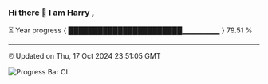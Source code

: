 ### Hi there 👋 I am Harry , 

⏳ Year progress { ███████████████████████▁▁▁▁▁▁▁ } 79.51 %

---

⏰ Updated on Thu, 17 Oct 2024 23:51:05 GMT

![Progress Bar CI](https://github.com/duykhang68/duykhang68/workflows/Progress%20Bar%20CI/badge.svg)

